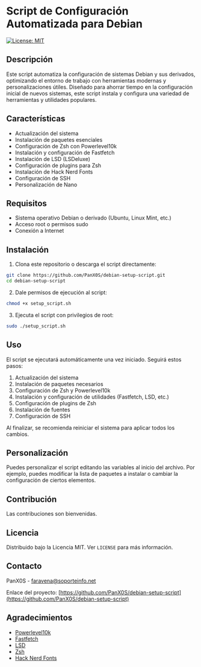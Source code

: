 # Script de Configuración Automatizada para Debian

[![License: MIT](https://img.shields.io/badge/License-MIT-yellow.svg)](https://opensource.org/licenses/MIT)

## Descripción

Este script automatiza la configuración de sistemas Debian y sus derivados, optimizando el entorno de trabajo con herramientas modernas y personalizaciones útiles. Diseñado para ahorrar tiempo en la configuración inicial de nuevos sistemas, este script instala y configura una variedad de herramientas y utilidades populares.

## Características

- Actualización del sistema
- Instalación de paquetes esenciales
- Configuración de Zsh con Powerlevel10k
- Instalación y configuración de Fastfetch
- Instalación de LSD (LSDeluxe)
- Configuración de plugins para Zsh
- Instalación de Hack Nerd Fonts
- Configuración de SSH
- Personalización de Nano

## Requisitos

- Sistema operativo Debian o derivado (Ubuntu, Linux Mint, etc.)
- Acceso root o permisos sudo
- Conexión a Internet

## Instalación

1. Clona este repositorio o descarga el script directamente:

```bash
git clone https://github.com/PanX0S/debian-setup-script.git
cd debian-setup-script
```

2. Dale permisos de ejecución al script:

```bash
chmod +x setup_script.sh
```

3. Ejecuta el script con privilegios de root:

```bash
sudo ./setup_script.sh
```

## Uso

El script se ejecutará automáticamente una vez iniciado. Seguirá estos pasos:

1. Actualización del sistema
2. Instalación de paquetes necesarios
3. Configuración de Zsh y Powerlevel10k
4. Instalación y configuración de utilidades (Fastfetch, LSD, etc.)
5. Configuración de plugins de Zsh
6. Instalación de fuentes
7. Configuración de SSH

Al finalizar, se recomienda reiniciar el sistema para aplicar todos los cambios.

## Personalización

Puedes personalizar el script editando las variables al inicio del archivo. Por ejemplo, puedes modificar la lista de paquetes a instalar o cambiar la configuración de ciertos elementos.

## Contribución

Las contribuciones son bienvenidas. 

## Licencia

Distribuido bajo la Licencia MIT. Ver `LICENSE` para más información.

## Contacto

PanX0S - faravena@soporteinfo.net

Enlace del proyecto: [https://github.com/PanX0S/debian-setup-script](https://github.com/PanX0S/debian-setup-script)

## Agradecimientos

- [Powerlevel10k](https://github.com/romkatv/powerlevel10k)
- [Fastfetch](https://github.com/LinusDierheimer/fastfetch)
- [LSD](https://github.com/Peltoche/lsd)
- [Zsh](https://www.zsh.org/)
- [Hack Nerd Fonts](https://github.com/ryanoasis/nerd-fonts)
